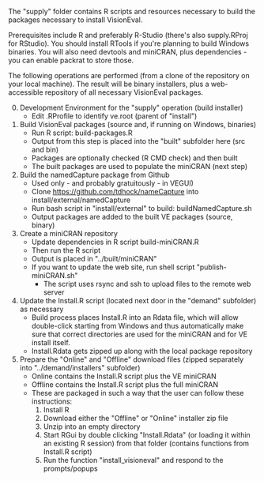 The "supply" folder contains R scripts and resources necessary to
build the packages necessary to install VisionEval.

Prerequisites include R and preferably R-Studio (there's also
supply.RProj for RStudio).  You should install RTools if you're planning
to build Windows binaries.  You will also need devtools and miniCRAN,
plus dependencies - you can enable packrat to store those.

The following operations are performed (from a clone of the repository
on your local machine).  The result will be binary installers, plus
a web-accessible repository of all necessary VisionEval packages.

0. Development Environment for the "supply" operation (build installer)
	* Edit .RProfile to identify ve.root (parent of "install")
1. Build VisionEval packages (source and, if running on Windows, binaries)
	* Run R script: build-packages.R
	* Output from this step is placed into the "built" subfolder here (src and bin)
	* Packages are optionally checked (R CMD check) and then built
	* The built packages are used to populate the miniCRAN (next step)
2. Build the namedCapture package from Github
	* Used only - and probably gratuitously - in VEGUI)
	* Clone https://github.com/tdhock/nameCapture into install/external/namedCapture
	* Run bash script in "install/external" to build: buildNamedCapture.sh
	* Output packages are added to the built VE packages (source, binary)
3. Create a miniCRAN repository
	* Update dependencies in R script build-miniCRAN.R
	* Then run the R script
	* Output is placed in "../built/miniCRAN"
	* If you want to update the web site, run shell script "publish-miniCRAN.sh"
		* The script uses rsync and ssh to upload files to the remote web server
4. Update the Install.R script (located next door in the "demand" subfolder) as necessary
	* Build process places Install.R into an Rdata file, which will
	  allow double-click starting from Windows and thus automatically make
	  sure that correct directories are used for the miniCRAN and for
	  VE install itself.
	* Install.Rdata gets zipped up along with the local package repository
4. Prepare the "Online" and "Offline" download files (zipped separately into "../demand/installers" subfolder)
	* Online contains the Install.R script plus the VE miniCRAN
	* Offline contains the Install.R script plus the full miniCRAN
	* These are packaged in such a way that the user can follow these instructions:
		1. Install R
		2. Download either the "Offline" or "Online" installer zip file
		3. Unzip into an empty directory
		4. Start RGui by double clicking "Install.Rdata" (or loading it within an
		   existing R session) from that folder (contains functions from Install.R
		   script)
		5. Run the function "install_visioneval" and respond to the prompts/popups
